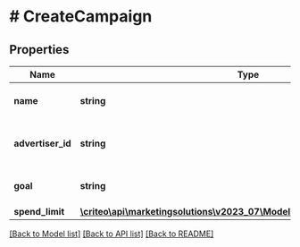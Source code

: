 # # CreateCampaign

## Properties

Name | Type | Description | Notes
------------ | ------------- | ------------- | -------------
**name** | **string** | Name of the campaign |
**advertiser_id** | **string** | Advertiser id this campaign belongs to |
**goal** | **string** | Goal for the marketing campaign |
**spend_limit** | [**\criteo\api\marketingsolutions\v2023_07\Model\CreateCampaignSpendLimit**](CreateCampaignSpendLimit.md) |  |

[[Back to Model list]](../../README.md#models) [[Back to API list]](../../README.md#endpoints) [[Back to README]](../../README.md)
